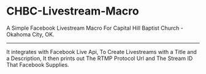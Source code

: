 # CHBC-Livestream-Macro

A Simple Facebook Livestream Macro For Capital Hill Baptist Church - Okahoma City, OK.

---------------------

It integrates with Facebook Live Api, To Create Livestreams with a Title and a Description, It then prints out The RTMP Protocol Url and The Stream ID That Facebook Supplies.
